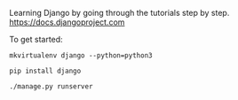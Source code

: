 Learning Django by going through the tutorials step by step.
https://docs.djangoproject.com

To get started:

```
mkvirtualenv django --python=python3
```

```
pip install django
```

```
./manage.py runserver
```
